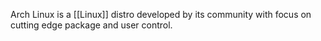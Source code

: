 Arch Linux is a [[Linux]] distro developed by its community with focus on cutting edge package and user control.